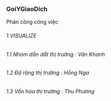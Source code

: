 ### GoiYGiaoDich
Phân công công việc

###### 1.VISUALIZE

###### 1.1 Nhóm dẫn dắt thị trường : Vân Khanh
###### 1.2 Độ rộng thị trường : Hồng Nga
###### 1.3 Vốn hóa thị trường : Thu Phương 


